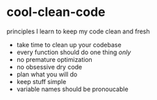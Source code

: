 # cool-clean-code
principles I learn to keep my code clean and fresh

 - take time to clean up your codebase
 - every function should do one thing *only*
 - no premature optimization
 - no obsessive dry code
 - plan what you will do
 - keep stuff simple 
 - variable names should be pronoucable
